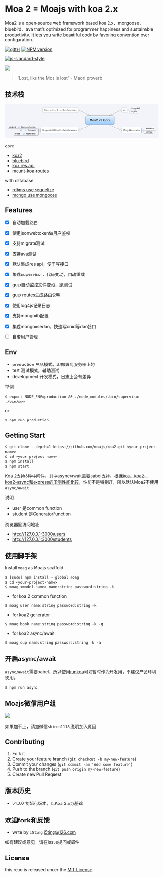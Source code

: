# Moa 2 = Moajs with koa 2.x


Moa2 is a open-source web framework based koa 2.x、mongoose、bluebird、ava that’s optimized
for programmer happiness and sustainable productivity. It lets you
write beautiful code by favoring convention over configuration.

[![gitter][gitter-image]][gitter-url]
[![NPM version][npm-image]][npm-url]

[![js-standard-style](https://cdn.rawgit.com/feross/standard/master/badge.svg)](https://github.com/feross/standard)

![](doc/moa.jpg)

> "Lost, like the Moa is lost" - Maori proverb

## 技术栈

![](doc/core.png)

core

- [koa2](https://github.com/koajs/koa/tree/v2.x)
- [bluebird](https://github.com/petkaantonov/bluebird)
- [koa.res.api](https://github.com/moajs/koa.res.api)
- [mount-koa-routes](https://github.com/moajs/mount-koa-routes)

with database

- [rdbms use sequelize](https://github.com/moajs/moa2-sequelize)
- [mongo use mongoose](https://github.com/moajs/moa2-mongo)

## Features

- [x] 自动加载路由
- [x] 使用jsonwebtoken做用户鉴权
- [x] 支持migrate测试
- [x] 支持ava测试
- [x] 默认集成res.api，便于写接口
- [x] 集成supervisor，代码变动，自动重载
- [x] gulp自动监控文件变动，跑测试
- [x] gulp routes生成路由说明
- [x] 使用log4js记录日志


- [x] 支持mongodb配置
- [x] 集成mongoosedao，快速写crud等dao接口
- [ ] 自带用户管理

## Env

- production 产品模式，即部署到服务器上的
- test 测试模式，辅助测试
- development 开发模式，日志上会有差异

举例

```
$ export NODE_ENV=production && ./node_modules/.bin/supervisor ./bin/www
```

or 

```
$ npm run production 
```

## Getting Start

```
$ git clone --depth=1 https://github.com/moajs/moa2.git <your-project-name>
$ cd <your-project-name>
$ npm install
$ npm start
```

Koa 2支持3种中间件，其中async/await需要babel支持，根据[koa、koa2、koa2-async和express的压测性能比较](http://17koa.com/koa-benchmark/)，性能不是特别好，所以默认Moa2不使用`async/await`

说明

- user 是common function
- student 是GeneratorFunction

浏览器里访问地址

- http://127.0.0.1:3000/users
- http://127.0.0.1:3000/students

## 使用脚手架

Install `moag` as Moajs scaffold

```
$ [sudo] npm install --global moag
$ cd <your-project-name>
$ moag <model-name> name:string password:string -k
```

- for koa 2 common function

```
$ moag user name:string password:string -k
```

- for koa2 generator

```
$ moag book name:string password:string -k -g
```

- for koa2 async/await

```
$ moag cup name:string password:string -k -a
```

## 开启async/await

`async/await`需要babel，所以使用[runkoa](https://github.com/17koa/runkoa)可以暂时作为开发用，不建议产品环境使用。

```
$ npm run async
```

## Moajs微信用户组

![](doc/wechat.jpg)

如果加不上，请加微信`shiren1118`,说明加入原因

## Contributing

1. Fork it
2. Create your feature branch (`git checkout -b my-new-feature`)
3. Commit your changes (`git commit -am 'Add some feature'`)
4. Push to the branch (`git push origin my-new-feature`)
5. Create new Pull Request

## 版本历史

- v1.0.0 初始化版本，以Koa 2.x为基础

## 欢迎fork和反馈

- write by `i5ting` i5ting@126.com

如有建议或意见，请在issue提问或邮件

## License

this repo is released under the [MIT
License](http://www.opensource.org/licenses/MIT).



[npm-image]: https://img.shields.io/npm/v/moa2.svg?style=flat-square
[npm-url]: https://npmjs.org/package/moa2
[gitter-image]: https://badges.gitter.im/Join%20Chat.svg
[gitter-url]: https://gitter.im/moajs/moa2?utm_source=badge&utm_medium=badge&utm_campaign=pr-badge&utm_content=badge